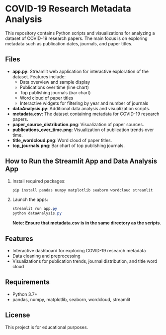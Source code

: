 # COVID-19 Research Metadata Analysis

This repository contains Python scripts and visualizations for analyzing a dataset of COVID-19 research papers. The main focus is on exploring metadata such as publication dates, journals, and paper titles.

## Files

- **app.py**: Streamlit web application for interactive exploration of the dataset. Features include:
  - Data overview and sample display
  - Publications over time (line chart)
  - Top publishing journals (bar chart)
  - Word cloud of paper titles
  - Interactive widgets for filtering by year and number of journals
- **dataAnalysis.py**: Additional data analysis and visualization scripts.
- **metadata.csv**: The dataset containing metadata for COVID-19 research papers.
- **paper_source_distribution.png**: Visualization of paper sources.
- **publications_over_time.png**: Visualization of publication trends over time.
- **title_wordcloud.png**: Word cloud of paper titles.
- **top_journals.png**: Bar chart of top publishing journals.

## How to Run the Streamlit App and Data Analysis App

1. Install required packages:
   ```powershell
   pip install pandas numpy matplotlib seaborn wordcloud streamlit
   ```
2. Launch the apps:
   ```powershell
   streamlit run app.py
   python dataAnalysis.py
   ```
   **Note: Ensure that metadata.csv is in the same directory as the scripts**.

## Features

- Interactive dashboard for exploring COVID-19 research metadata
- Data cleaning and preprocessing
- Visualizations for publication trends, journal distribution, and title word cloud

## Requirements
- Python 3.7+
- pandas, numpy, matplotlib, seaborn, wordcloud, streamlit

## License
This project is for educational purposes.